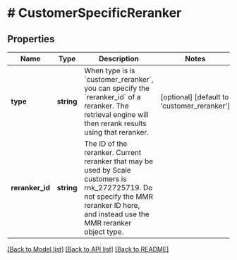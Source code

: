 # # CustomerSpecificReranker

## Properties

Name | Type | Description | Notes
------------ | ------------- | ------------- | -------------
**type** | **string** | When type is is &#x60;customer_reranker&#x60;, you can specify the &#x60;reranker_id&#x60; of a reranker.  The retrieval engine will then rerank results using that reranker. | [optional] [default to 'customer_reranker']
**reranker_id** | **string** | The ID of the reranker. Current reranker that may be used by Scale customers is rnk_272725719. Do not specify the MMR reranker ID here, and instead use the MMR reranker object type. |

[[Back to Model list]](../../README.md#models) [[Back to API list]](../../README.md#endpoints) [[Back to README]](../../README.md)
